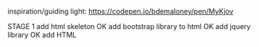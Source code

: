 inspiration/guiding light: https://codepen.io/bdemaloney/pen/MyKjov 

STAGE 1
add html skeleton  OK
add bootstrap library to html OK
add jquery library OK
add HTML <script> src Attribute to html  https://www.w3schools.com/tags/att_script_src.asp  OK
add style.css to html OK
button classes in css: .operator, .number, .power, .answerfield  OK
div ids: #btns, #answerdigits OK
div classes: .btns, .jumbotron OK
no need to write h1, h3, p  OK



STAGE 2
style .jumbotron div: font family, background color
buttons: color, padding, size

